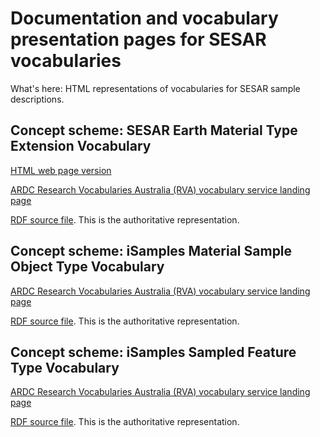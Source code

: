 # Documentation and vocabulary presentation pages for SESAR vocabularies

What's here:
HTML representations of vocabularies for SESAR sample descriptions. 

## Concept scheme: SESAR Earth Material Type Extension Vocabulary

[HTML web page version](https://isamplesorg.github.io/vocabularies/material_type.html) 

[ARDC Research Vocabularies Australia (RVA) vocabulary service landing page](https://vocabs.ardc.edu.au/viewById/664)

[RDF source file](https://raw.githubusercontent.com/isamplesorg/vocabularies/main/vocabulary/material_type.ttl). This is the authoritative representation. 

## Concept scheme: iSamples Material Sample Object Type Vocabulary

[ARDC Research Vocabularies Australia (RVA) vocabulary service landing page](https://vocabs.ardc.edu.au/viewById/683)

[RDF source file](https://raw.githubusercontent.com/isamplesorg/vocabularies/main/vocabulary/material_sample_object_type.ttl). This is the authoritative representation. 

## Concept scheme: iSamples Sampled Feature Type Vocabulary

[ARDC Research Vocabularies Australia (RVA) vocabulary service landing page](https://vocabs.ardc.edu.au/viewById/665)

[RDF source file](https://raw.githubusercontent.com/isamplesorg/vocabularies/main/vocabulary/sampled_feature_type.ttl). This is the authoritative representation. 
